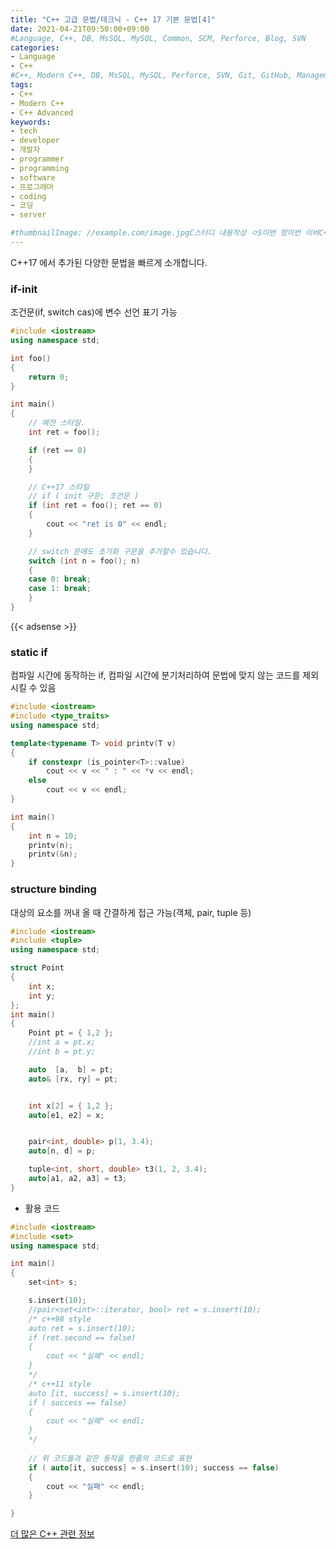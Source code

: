 ```yaml
---
title: "C++ 고급 문법/테크닉 - C++ 17 기본 문법[4]"
date: 2021-04-21T09:50:00+09:00
#Language, C++, DB, MsSQL, MySQL, Common, SCM, Perforce, Blog, SVN
categories:
- Language
- C++
#C++, Modern C++, DB, MsSQL, MySQL, Perforce, SVN, Git, GitHub, Management, Blog, Hugo, Architecture
tags:
- C++
- Modern C++
- C++ Advanced
keywords:
- tech
- developer
- 개발자
- programmer
- programming
- software
- 프로그래머
- coding
- 코딩
- server

#thumbnailImage: //example.com/image.jpgC스터디 내용작성 ㅇS이번 항이번 이버C++ 
---
```


C++17 에서 추가된 다양한 문법을 빠르게 소개합니다.

<!--more-->

  

  ### if-init

조건문(if, switch cas)에 변수 선언 표기 가능

```cpp
#include <iostream>
using namespace std;

int foo()
{
	return 0;
}

int main()
{
	// 예전 스타일.
	int ret = foo();

	if (ret == 0)
	{
	}

	// C++17 스타일
	// if ( init 구문; 조건문 )
	if (int ret = foo(); ret == 0)
	{
		cout << "ret is 0" << endl;
	}

	// switch 문에도 초기화 구문을 추가할수 있습니다.
	switch (int n = foo(); n)
	{
	case 0: break;
	case 1: break;
	}
}  
```

{{< adsense >}}

### static if

컴파일 시간에 동작하는 if, 컴파일 시간에 분기처리하여 문법에 맞지 않는 코드를 제외 시킬 수 있음

```cpp
#include <iostream>
#include <type_traits>
using namespace std;

template<typename T> void printv(T v)
{
	if constexpr (is_pointer<T>::value)	
		cout << v << " : " << *v << endl;
	else
		cout << v << endl;
}

int main()
{
	int n = 10;
	printv(n);
	printv(&n);
}
```

  

### structure binding

대상의 요소를 꺼내 올 때 간결하게 접근 가능(객체, pair, tuple 등)

```cpp
#include <iostream>
#include <tuple>
using namespace std;

struct Point
{
	int x;
	int y;
};
int main()
{
	Point pt = { 1,2 };
	//int a = pt.x;
	//int b = pt.y;

	auto  [a,  b] = pt;
	auto& [rx, ry] = pt;


	int x[2] = { 1,2 };
	auto[e1, e2] = x;


	pair<int, double> p(1, 3.4);
	auto[n, d] = p;

	tuple<int, short, double> t3(1, 2, 3.4);
	auto[a1, a2, a3] = t3;
}
```

- 활용 코드

```cpp
#include <iostream>
#include <set>
using namespace std;

int main()
{
	set<int> s;

	s.insert(10);
	//pair<set<int>::iterator, bool> ret = s.insert(10);
	/* c++98 style
	auto ret = s.insert(10);
	if (ret.second == false)
	{
		cout << "실패" << endl;
	}
	*/
	/* c++11 style
	auto [it, success] = s.insert(10);
	if ( success == false)
	{
		cout << "실패" << endl;
	}
	*/
	
    // 위 코드들과 같은 동작을 한줄의 코드로 표현
	if ( auto[it, success] = s.insert(10); success == false)
	{
		cout << "실패" << endl;
	}

}
```

  

  

[더 많은 C++ 관련 정보](https://en.cppreference.com/w/)